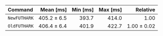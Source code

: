 | Command | Mean [ms] | Min [ms] | Max [ms] | Relative |
|:---|---:|---:|---:|---:|
| `NewFUTHARK` | 405.2 ± 6.5 | 393.7 | 414.0 | 1.00 |
| `OldFUTHARK` | 406.4 ± 6.4 | 401.9 | 422.7 | 1.00 ± 0.02 |
